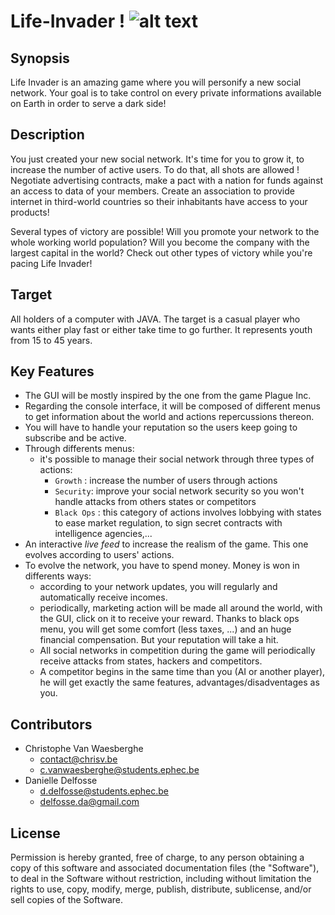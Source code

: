 # Life-Invader ! ![alt text][logo] 



[logo]: https://github.com/YoungChrisV/Life-Invader/blob/master/misc/Logo/lifeInvader-50x60.png "Logo Title Text 2"



## Synopsis

Life Invader is an amazing game where you will personify a new social network. Your goal is to take control on every private informations available on Earth in order to serve a dark side!

## Description 

You just created your new social network. It's time for you to grow it, to increase the number of active users. To do that, all shots are allowed ! Negotiate advertising contracts, make a pact with a nation for funds against an access to data of your members. Create an association to provide internet in third-world countries so their inhabitants have access to your products!

Several types of victory are possible! Will you promote your network to the whole working world population? Will you become the company with the largest capital in the world? Check out other types of victory while you're pacing Life Invader!


## Target

All holders of a computer with JAVA. The target is a casual player who wants either play fast or either take time to go further. It represents youth from 15 to 45 years.

## Key Features

- The GUI will be mostly inspired by the one from the game Plague Inc.
- Regarding the console interface, it will be composed of different menus to get information about the world and actions repercussions thereon.
- You will have to handle your reputation so the users keep going to subscribe and be active.
- Through differents menus:
  - it's possible to manage their social network through three types of actions:
      - `Growth` : increase the number of users through 
      actions
      - `Security`: improve your social network security so you won't handle attacks from others states or competitors
      - `Black Ops` : this category of actions involves lobbying with states to ease market regulation, to sign secret contracts with intelligence agencies,...
- An interactive _live feed_ to increase the realism of the game. This one evolves according to users' actions.
- To evolve the network, you have to spend money. Money is won in differents ways:
  - according to your network updates, you will regularly and automatically receive incomes.
  - periodically, marketing action will be made all around the world, with the GUI, click on it to receive your reward. 
    Thanks to black ops menu, you will get some comfort (less taxes, ...) and an huge financial compensation. But your reputation will take a hit.
  - All social networks in competition during the game will periodically receive attacks from states, hackers and competitors.
  - A competitor begins in the same time than you (AI or another player), he will get exactly the same features, advantages/disadventages as you.

## Contributors

* Christophe Van Waesberghe 
  * <contact@chrisv.be>
  * <c.vanwaesberghe@students.ephec.be>
* Danielle Delfosse 
  * <d.delfosse@students.ephec.be>
  * <delfosse.da@gmail.com>
  

## License

Permission is hereby granted, free of charge, to any person obtaining a copy of this software and associated documentation files (the "Software"), to deal in the Software without restriction, including without limitation the rights to use, copy, modify, merge, publish, distribute, sublicense, and/or sell copies of the Software.





